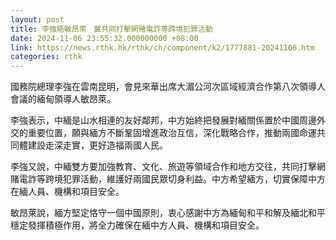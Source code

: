 ```yaml
---
layout: post
title: 李強晤敏昂萊　冀共同打擊網賭電詐等跨境犯罪活動
date: 2024-11-06 23:55:32.000000000 +08:00
link: https://news.rthk.hk/rthk/ch/component/k2/1777881-20241106.htm
categories: rthk
---
```


國務院總理李強在雲南昆明，會見來華出席大湄公河次區域經濟合作第八次領導人會議的緬甸領導人敏昂萊。

李強表示，中緬是山水相連的友好鄰邦，中方始終把發展對緬關係置於中國周邊外交的重要位置，願與緬方不斷鞏固增進政治互信，深化戰略合作，推動兩國命運共同體建設走深走實，更好造福兩國人民。

李強又說，中緬雙方要加強教育、文化、旅遊等領域合作和地方交往，共同打擊網賭電詐等跨境犯罪活動，維護好兩國民眾切身利益。中方希望緬方，切實保障中方在緬人員、機構和項目安全。

敏昂萊說，緬方堅定恪守一個中國原則，衷心感謝中方為緬甸和平和解及緬北和平穩定發揮積極作用，將全力確保在緬中方人員、機構和項目安全。
